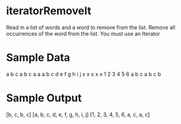 # iteratorRemoveIt
Read in a list of words and a word to remove from the list.   Remove all occurrences of the word from the list.  You must use an Iterator

# Sample Data
a b c a b c a     a
a b c d e f g h i j x x x x     x
1 2 3 4 5 6 a b c a b c     b


# Sample Output
[b, c, b, c]
[a, b, c, d, e, f, g, h, i, j]
[1, 2, 3, 4, 5, 6, a, c, a, c]
